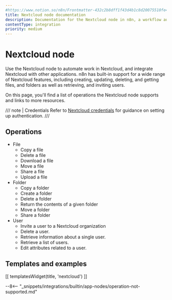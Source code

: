 ```yaml
---
#https://www.notion.so/n8n/Frontmatter-432c2b8dff1f43d4b1c8d20075510fe4
title: Nextcloud node documentation
description: Documentation for the Nextcloud node in n8n, a workflow automation platform. Includes details of operations and configuration, and links to examples and credentials information.
contentType: integration
priority: medium
---
```


# Nextcloud node

Use the Nextcloud node to automate work in Nextcloud, and integrate Nextcloud with other applications. n8n has built-in support for a wide range of Nextcloud features, including creating, updating, deleting, and getting files, and folders as well as retrieving, and inviting users. 

On this page, you'll find a list of operations the Nextcloud node supports and links to more resources.

/// note | Credentials
Refer to [Nextcloud credentials](/integrations/builtin/credentials/nextcloud/) for guidance on setting up authentication. 
///

## Operations

* File
    * Copy a file
    * Delete a file
    * Download a file
    * Move a file
    * Share a file
    * Upload a file
* Folder
    * Copy a folder
    * Create a folder
    * Delete a folder
    * Return the contents of a given folder
    * Move a folder
    * Share a folder
* User
    * Invite a user to a Nextcloud organization
    * Delete a user.
    * Retrieve information about a single user.
    * Retrieve a list of users.
    * Edit attributes related to a user.

## Templates and examples

<!-- see https://www.notion.so/n8n/Pull-in-templates-for-the-integrations-pages-37c716837b804d30a33b47475f6e3780 -->
[[ templatesWidget(title, 'nextcloud') ]]

--8<-- "_snippets/integrations/builtin/app-nodes/operation-not-supported.md"
